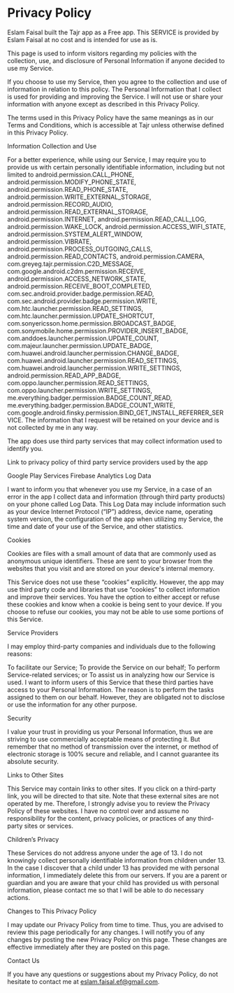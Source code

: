# Privacy Policy
Eslam Faisal built the Tajr app as a Free app. This SERVICE is provided by Eslam Faisal at no cost and is intended for use as is.

This page is used to inform visitors regarding my policies with the collection, use, and disclosure of Personal Information if anyone decided to use my Service.

If you choose to use my Service, then you agree to the collection and use of information in relation to this policy. The Personal Information that I collect is used for providing and improving the Service. I will not use or share your information with anyone except as described in this Privacy Policy.

The terms used in this Privacy Policy have the same meanings as in our Terms and Conditions, which is accessible at Tajr unless otherwise defined in this Privacy Policy.

Information Collection and Use

For a better experience, while using our Service, I may require you to provide us with certain personally identifiable information, including but not limited to android.permission.CALL_PHONE, android.permission.MODIFY_PHONE_STATE, android.permission.READ_PHONE_STATE, android.permission.WRITE_EXTERNAL_STORAGE, android.permission.RECORD_AUDIO, android.permission.READ_EXTERNAL_STORAGE, android.permission.INTERNET, android.permission.READ_CALL_LOG, android.permission.WAKE_LOCK, android.permission.ACCESS_WIFI_STATE, android.permission.SYSTEM_ALERT_WINDOW, android.permission.VIBRATE, android.permission.PROCESS_OUTGOING_CALLS, android.permission.READ_CONTACTS, android.permission.CAMERA, com.greyeg.tajr.permission.C2D_MESSAGE, com.google.android.c2dm.permission.RECEIVE, android.permission.ACCESS_NETWORK_STATE, android.permission.RECEIVE_BOOT_COMPLETED, com.sec.android.provider.badge.permission.READ, com.sec.android.provider.badge.permission.WRITE, com.htc.launcher.permission.READ_SETTINGS, com.htc.launcher.permission.UPDATE_SHORTCUT, com.sonyericsson.home.permission.BROADCAST_BADGE, com.sonymobile.home.permission.PROVIDER_INSERT_BADGE, com.anddoes.launcher.permission.UPDATE_COUNT, com.majeur.launcher.permission.UPDATE_BADGE, com.huawei.android.launcher.permission.CHANGE_BADGE, com.huawei.android.launcher.permission.READ_SETTINGS, com.huawei.android.launcher.permission.WRITE_SETTINGS, android.permission.READ_APP_BADGE, com.oppo.launcher.permission.READ_SETTINGS, com.oppo.launcher.permission.WRITE_SETTINGS, me.everything.badger.permission.BADGE_COUNT_READ, me.everything.badger.permission.BADGE_COUNT_WRITE, com.google.android.finsky.permission.BIND_GET_INSTALL_REFERRER_SERVICE. The information that I request will be retained on your device and is not collected by me in any way.

The app does use third party services that may collect information used to identify you.

Link to privacy policy of third party service providers used by the app

Google Play Services
Firebase Analytics
Log Data

I want to inform you that whenever you use my Service, in a case of an error in the app I collect data and information (through third party products) on your phone called Log Data. This Log Data may include information such as your device Internet Protocol (“IP”) address, device name, operating system version, the configuration of the app when utilizing my Service, the time and date of your use of the Service, and other statistics.

Cookies

Cookies are files with a small amount of data that are commonly used as anonymous unique identifiers. These are sent to your browser from the websites that you visit and are stored on your device's internal memory.

This Service does not use these “cookies” explicitly. However, the app may use third party code and libraries that use “cookies” to collect information and improve their services. You have the option to either accept or refuse these cookies and know when a cookie is being sent to your device. If you choose to refuse our cookies, you may not be able to use some portions of this Service.

Service Providers

I may employ third-party companies and individuals due to the following reasons:

To facilitate our Service;
To provide the Service on our behalf;
To perform Service-related services; or
To assist us in analyzing how our Service is used.
I want to inform users of this Service that these third parties have access to your Personal Information. The reason is to perform the tasks assigned to them on our behalf. However, they are obligated not to disclose or use the information for any other purpose.

Security

I value your trust in providing us your Personal Information, thus we are striving to use commercially acceptable means of protecting it. But remember that no method of transmission over the internet, or method of electronic storage is 100% secure and reliable, and I cannot guarantee its absolute security.

Links to Other Sites

This Service may contain links to other sites. If you click on a third-party link, you will be directed to that site. Note that these external sites are not operated by me. Therefore, I strongly advise you to review the Privacy Policy of these websites. I have no control over and assume no responsibility for the content, privacy policies, or practices of any third-party sites or services.

Children’s Privacy

These Services do not address anyone under the age of 13. I do not knowingly collect personally identifiable information from children under 13. In the case I discover that a child under 13 has provided me with personal information, I immediately delete this from our servers. If you are a parent or guardian and you are aware that your child has provided us with personal information, please contact me so that I will be able to do necessary actions.

Changes to This Privacy Policy

I may update our Privacy Policy from time to time. Thus, you are advised to review this page periodically for any changes. I will notify you of any changes by posting the new Privacy Policy on this page. These changes are effective immediately after they are posted on this page.

Contact Us

If you have any questions or suggestions about my Privacy Policy, do not hesitate to contact me at eslam.faisal.ef@gmail.com.
